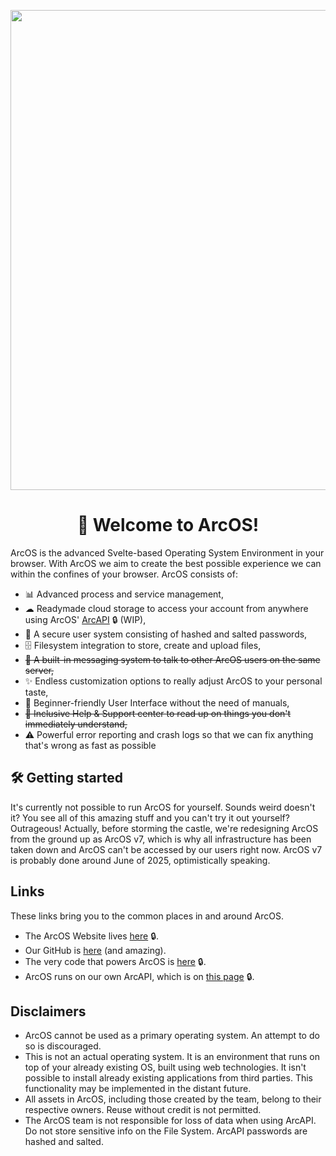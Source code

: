 <div align="center">
  
<p align="center">
    <a href="https://izk-arcos.nl/" target="_blank" rel="noopener">
        <img src="https://github.com/user-attachments/assets/f969bb1c-e782-4525-81ed-686f64d033a6" width="768px"/>
    </a>
</p>

# 👋 Welcome to ArcOS!

</div>

ArcOS is the advanced Svelte-based Operating System Environment in your browser. With ArcOS we aim to create the best possible experience we can within the confines of your browser. ArcOS consists of:
- 📊 Advanced process and service management,
- ☁ Readymade cloud storage to access your account from anywhere using ArcOS' [ArcAPI](https://github.com/IzK-ArcOS/ReArc-Backend) 🔒 (WIP),
- 🔐 A secure user system consisting of hashed and salted passwords,
- 🗄 Filesystem integration to store, create and upload files,
- ~~📧 A built-in messaging system to talk to other ArcOS users on the same server,~~
- ✨ Endless customization options to really adjust ArcOS to your personal taste,
- 🐣 Beginner-friendly User Interface without the need of manuals,
- ~~🧾 Inclusive Help & Support center to read up on things you don't immediately understand,~~
- ⚠ Powerful error reporting and crash logs so that we can fix anything that's wrong as fast as possible

## 🛠 Getting started
It's currently not possible to run ArcOS for yourself. Sounds weird doesn't it? You see all of this amazing stuff and you can't try it out yourself? Outrageous! Actually, before storming the castle, we're redesigning ArcOS from the ground up as ArcOS v7, which is why all infrastructure has been taken down and ArcOS can't be accessed by our users right now. ArcOS v7 is probably done around June of 2025, optimistically speaking.

## Links

These links bring you to the common places in and around ArcOS.

- The ArcOS Website lives [here](https://izk-arcos.nl) 🔒.
- Our GitHub is [here](https://github.com/IzK-ArcOS) (and amazing).
- The very code that powers ArcOS is [here](https://github.com/IzK-ArcOS/v7) 🔒.
- ArcOS runs on our own ArcAPI, which is on [this page](https://github.com/IzK-ArcOS/ReArc-Backend) 🔒.

## Disclaimers
- ArcOS cannot be used as a primary operating system. An attempt to do so is discouraged.
- This is not an actual operating system. It is an environment that runs on top of your already existing OS, built using web technologies. It isn't possible to install already existing applications from third parties. This functionality may be implemented in the distant future.
- All assets in ArcOS, including those created by the team, belong to their respective owners. Reuse without credit is not permitted.
- The ArcOS team is not responsible for loss of data when using ArcAPI. Do not store sensitive info on the File System. ArcAPI passwords are hashed and salted.

